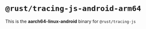 # `@rust/tracing-js-android-arm64`

This is the **aarch64-linux-android** binary for `@rust/tracing-js`
